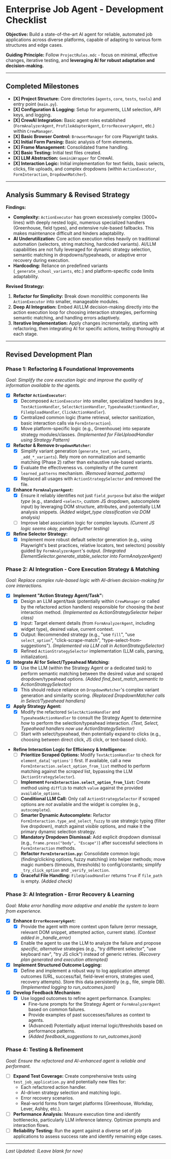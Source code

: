 # Enterprise Job Agent - Development Checklist

**Objective:** Build a state-of-the-art AI agent for reliable, automated job applications across diverse platforms, capable of adapting to various form structures and edge cases.

**Guiding Principle:** Follow `ProjectRules.mdc` - focus on minimal, effective changes, iterative testing, and **leveraging AI for robust adaptation and decision-making.**

---

## Completed Milestones

*   **[X] Project Structure:** Core directories (`agents`, `core`, `tests`, `tools`) and entry point (`main.py`).
*   **[X] Configuration & Logging:** Setup for arguments, LLM selection, API keys, and logging.
*   **[X] CrewAI Integration:** Basic agent roles established (`FormAnalyzerAgent`, `ProfileAdapterAgent`, `ErrorRecoveryAgent`, etc.) within `CrewManager`.
*   **[X] Basic Browser Control:** `BrowserManager` for core Playwright tasks.
*   **[X] Initial Form Parsing:** Basic analysis of form elements.
*   **[X] Frame Management:** Consolidated frame handling.
*   **[X] Basic Testing:** Initial test files created.
*   **[X] LLM Abstraction:** `GeminiWrapper` for CrewAI.
*   **[X] Interaction Logic:** Initial implementation for text fields, basic selects, clicks, file uploads, and complex dropdowns (within `ActionExecutor`, `FormInteraction`, `DropdownMatcher`).

---

## Analysis Summary & Revised Strategy

**Findings:**
*   **Complexity:** `ActionExecutor` has grown excessively complex (3000+ lines) with deeply nested logic, numerous specialized handlers (Greenhouse, field types), and extensive rule-based fallbacks. This makes maintenance difficult and hinders adaptability.
*   **AI Underutilization:** Core action execution relies heavily on traditional automation (selectors, string matching, hardcoded variants). AI/LLM capabilities are not fully leveraged for dynamic strategy selection, semantic matching in dropdowns/typeaheads, or adaptive error recovery during execution.
*   **Hardcoding:** Reliance on predefined variants (`_generate_school_variants`, etc.) and platform-specific code limits adaptability.

**Revised Strategy:**
1.  **Refactor for Simplicity:** Break down monolithic components like `ActionExecutor` into smaller, manageable modules.
2.  **Deep AI Integration:** Embed AI/LLM decision-making directly into the action execution loop for choosing interaction strategies, performing semantic matching, and handling errors adaptively.
3.  **Iterative Implementation:** Apply changes incrementally, starting with refactoring, then integrating AI for specific actions, testing thoroughly at each stage.

---

## Revised Development Plan

### Phase 1: Refactoring & Foundational Improvements

*Goal: Simplify the core execution logic and improve the quality of information available to the agents.*

*   [X] **Refactor `ActionExecutor`:**
    *   [X] Decomposed `ActionExecutor` into smaller, specialized handlers (e.g., `TextActionHandler`, `SelectActionHandler`, `TypeaheadActionHandler`, `FileUploadHandler`, `ClickActionHandler`).
    *   [X] Centralized common logic (frame retrieval, selector sanitization, basic interaction calls via `FormInteraction`).
    *   [X] Move platform-specific logic (e.g., Greenhouse) into separate strategy modules/classes. *(Implemented for FileUploadHandler using Strategy Pattern)*
*   [X] **Refactor & Remove `DropdownMatcher`:**
    *   [X] Simplify variant generation (`generate_text_variants`, `_add_*_variants`). Rely more on normalization and semantic matching (Phase 2) rather than exhaustive rule-based variants.
    *   [X] Evaluate the effectiveness vs. complexity of the current `learned_patterns` mechanism. *(Removed learned_patterns)*
    *   [X] Replaced all usages with `ActionStrategySelector` and removed the file.
*   [X] **Enhance `FormAnalyzerAgent`:**
    *   [X] Ensure it reliably identifies not just `field_purpose` but also the *widget type* (e.g., standard `<select>`, custom JS dropdown, autocomplete input) by leveraging DOM structure, attributes, and potentially LLM analysis snippets. *(Added widget_type classification via DOM analysis)*
    *   [ ] Improve label association logic for complex layouts. *(Current JS logic seems okay, pending further testing)*
*   [X] **Refine Selector Strategy:**
    *   [X] Implement more robust default selector generation (e.g., using Playwright's best practices, relative locators, text selectors) possibly guided by `FormAnalyzerAgent`'s output. *(Integrated ElementSelector.generate_stable_selector into FormAnalyzerAgent)*

### Phase 2: AI Integration - Core Execution Strategy & Matching

*Goal: Replace complex rule-based logic with AI-driven decision-making for core interactions.*

*   [X] **Implement "Action Strategy Agent/Task":**
    *   [X] Design an LLM agent/task (potentially within `CrewManager` or called by the refactored action handlers) responsible for choosing the *best* interaction method. *(Implemented as ActionStrategySelector helper class)*
    *   [X] Input: Target element details (from `FormAnalyzerAgent`, including widget type), desired value, current context.
    *   [X] Output: Recommended strategy (e.g., "use `fill`", "use `select_option`", "click-scrape-match", "type-select-from-suggestions"). *(Implemented via LLM call in ActionStrategySelector)*
    *   [X] Refined `ActionStrategySelector` implementation (LLM calls, parsing, initialization).
*   [X] **Integrate AI for Select/Typeahead Matching:**
    *   [X] Use the LLM (within the Strategy Agent or a dedicated task) to perform semantic matching between the desired value and scraped dropdown/typeahead options. *(Added find_best_match_semantic to ActionStrategySelector)*
    *   [X] This should reduce reliance on `DropdownMatcher`'s complex variant generation and similarity scoring. *(Replaced DropdownMatcher calls in Select/Typeahead handlers)*
*   [X] **Apply Strategy Agent:**
    *   [X] Modify the refactored `SelectActionHandler` and `TypeaheadActionHandler` to consult the Strategy Agent to determine *how* to perform the selection/typeahead interaction. *(Text, Select, Typeahead handlers now use ActionStrategySelector)*
    *   [ ] Start with select/typeahead, then potentially expand to clicks (e.g., choosing between direct click, JS click, or text-based click).
*   **Refine Interaction Logic for Efficiency & Intelligence:**
    *   [ ] **Prioritize Scraped Options:** Modify `TextActionHandler` to check for `element_data['options']` first. If available, call a new `FormInteraction.select_option_from_list` method to perform matching against the *scraped* list, bypassing the LLM (`ActionStrategySelector`).
    *   [ ] **Implement `FormInteraction.select_option_from_list`:** Create method using `difflib` to match `value` against the provided `available_options`.
    *   [ ] **Conditional LLM Call:** Only call `ActionStrategySelector` if scraped options are *not* available and the widget is complex (e.g., `autocomplete`).
    *   [ ] **Smarter Dynamic Autocomplete:** Refactor `FormInteraction.type_and_select_fuzzy` to use strategic typing (filter live dropdown), match against *visible* options, and make it the primary dynamic selection strategy.
    *   [ ] **Mandatory Dropdown Dismissal:** Add explicit dropdown dismissal (e.g., `frame.press("body", "Escape")`) after successful selections in `FormInteraction` methods.
    *   [ ] **Refactor `FormInteraction.py`:** Consolidate common logic (finding/clicking options, fuzzy matching) into helper methods; move magic numbers (timeouts, thresholds) to config/constants; simplify `_try_click_option` and `_verify_selection`.
    *   [X] **Graceful File Handling:** `FileUploadHandler` returns `True` if `file_path` is empty. *(Added check)*

### Phase 3: AI Integration - Error Recovery & Learning

*Goal: Make error handling more adaptive and enable the system to learn from experience.*

*   [X] **Enhance `ErrorRecoveryAgent`:**
    *   [X] Provide the agent with more context upon failure (error message, relevant DOM snippet, attempted action, current state). *(Context added in _handle_error)*
    *   [X] Enable the agent to use the LLM to analyze the failure and propose *specific, alternative* strategies (e.g., "try different selector", "use keyboard nav", "try JS click") instead of generic retries. *(Recovery plan generated and execution attempted)*
*   [X] **Implement Structured Outcome Logging:**
    *   [X] Define and implement a robust way to log application attempt outcomes (URL, success/fail, field-level errors, strategies used, recovery attempts). Store this data persistently (e.g., file, simple DB). *(Implemented logging to run_outcomes.jsonl)*
*   [X] **Develop Feedback Mechanism:**
    *   [X] Use logged outcomes to refine agent performance. Examples:
        *   Fine-tune prompts for the Strategy Agent or `FormAnalyzerAgent` based on common failures.
        *   Provide examples of past successes/failures as context to agents.
        *   (Advanced) Potentially adjust internal logic/thresholds based on performance patterns.
        * *(Added feedback_suggestions to run_outcomes.jsonl)*

### Phase 4: Testing & Refinement

*Goal: Ensure the refactored and AI-enhanced agent is reliable and performant.*

*   [ ] **Expand Test Coverage:** Create comprehensive tests using `test_job_application.py` and potentially new files for:
    *   Each refactored action handler.
    *   AI-driven strategy selection and matching logic.
    *   Error recovery scenarios.
    *   Real-world forms from target platforms (Greenhouse, Workday, Lever, Ashby, etc.).
*   [ ] **Performance Analysis:** Measure execution time and identify bottlenecks, particularly LLM inference latency. Optimize prompts and interaction flows.
*   [ ] **Reliability Testing:** Run the agent against a diverse set of job applications to assess success rate and identify remaining edge cases.

---
*Last Updated: (Leave blank for now)* 